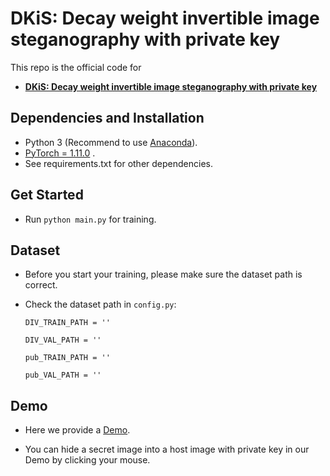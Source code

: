 # DKiS: Decay weight invertible image steganography with private key
This repo is the official code for

* **[DKiS: Decay weight invertible image steganography with private key](https://arxiv.org/abs/2311.18243)**



 
## Dependencies and Installation
- Python 3 (Recommend to use [Anaconda](https://www.anaconda.com/download/#linux)).
- [PyTorch = 1.11.0](https://pytorch.org/) .
- See requirements.txt for other dependencies.


## Get Started
- Run `python main.py` for training.


## Dataset
- Before you start your training, please make sure the dataset path is correct.

- Check the dataset path in `config.py`:

    `DIV_TRAIN_PATH = '' ` 

    `DIV_VAL_PATH = '' `

    `pub_TRAIN_PATH = '' `

    `pub_VAL_PATH = '' `


## Demo
- Here we provide a [Demo](http://yanghang.site/hidekey/).

- You can hide a secret image into a host image with private key in our Demo by clicking your mouse.

